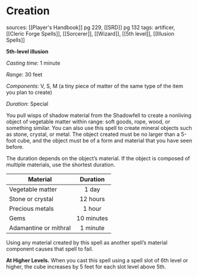 # Creation
sources: [[Player's Handbook]] pg 229, [[SRD]] pg 132
tags: artificer, [[Cleric Forge Spells]], [[Sorcerer]], [[Wizard]], [[5th level]], [[Illusion Spells]]

**5th-level illusion**

*Casting time*: 1 minute

*Range*: 30 feet

*Components*: V, S, M (a tiny piece of matter of the same type of the item you plan to create)

*Duration*: Special

You pull wisps of shadow material from the Shadowfell to create a nonliving object of vegetable matter within range: soft goods, rope, wood, or something similar. You can also use this spell to create mineral objects such as stone, crystal, or metal. The object created must be no larger than a 5-foot cube, and the object must be of a form and material that you have seen before.

The duration depends on the object’s material. If the object is composed of multiple materials, use the shortest duration.

| Material              | Duration   |
| --------------------- |:----------:|
| Vegetable matter      | 1 day      |
| Stone or crystal      | 12 hours   |
| Precious metals       | 1 hour     |
| Gems                  | 10 minutes |
| Adamantine or mithral | 1 minute   |

Using any material created by this spell as another spell’s material component causes that spell to fail.

**At Higher Levels.** When you cast this spell using a spell slot of 6th level or higher, the cube increases by 5 feet for each slot level above 5th.
